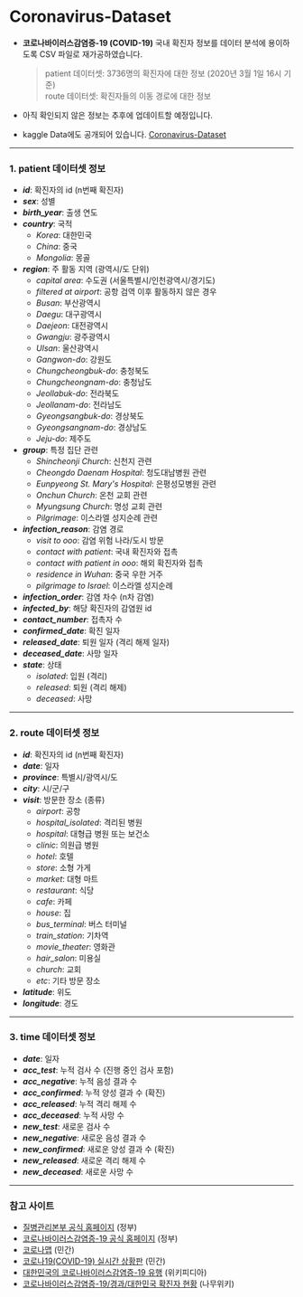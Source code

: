 # Coronavirus-Dataset
- **코로나바이러스감염증-19 (COVID-19)** 국내 확진자 정보를 데이터 분석에 용이하도록 CSV 파일로 재가공하였습니다.


  > patient 데이터셋: 3736명의 확진자에 대한 정보 (2020년 3월 1일 16시 기준)  
  > route 데이터셋: 확진자들의 이동 경로에 대한 정보
- 아직 확인되지 않은 정보는 추후에 업데이트할 예정입니다.
- kaggle Data에도 공개되어 있습니다. [Coronavirus-Dataset](https://www.kaggle.com/kimjihoo/coronavirusdataset) 



***

### 1. patient 데이터셋 정보
- ***id***: 확진자의 id (n번째 확진자) 
- ***sex***: 성별
- ***birth_year***: 출생 연도
- ***country***: 국적
  - *Korea*: 대한민국
  - *China*: 중국
  - *Mongolia*: 몽골
- ***region***: 주 활동 지역 (광역시/도 단위)
  - *capital area*: 수도권 (서울특별시/인천광역시/경기도)
  - *filtered at airport*: 공항 검역 이후 활동하지 않은 경우
  - *Busan*: 부산광역시
  - *Daegu*: 대구광역시
  - *Daejeon*: 대전광역시
  - *Gwangju*: 광주광역시
  - *Ulsan*: 울산광역시
  - *Gangwon-do*: 강원도
  - *Chungcheongbuk-do*: 충청북도
  - *Chungcheongnam-do*: 충청남도
  - *Jeollabuk-do*: 전라북도
  - *Jeollanam-do*: 전라남도
  - *Gyeongsangbuk-do*: 경상북도
  - *Gyeongsangnam-do*: 경상남도
  - *Jeju-do*: 제주도
- ***group***: 특정 집단 관련
  - *Shincheonji Church*: 신천지 관련
  - *Cheongdo Daenam Hospital*: 청도대남병원 관련
  - *Eunpyeong St. Mary's Hospital*: 은평성모병원 관련
  - *Onchun Church*: 온천 교회 관련
  - *Myungsung Church*: 명성 교회 관련
  - *Pilgrimage*: 이스라엘 성지순례 관련
- ***infection_reason***: 감염 경로
  - *visit to ooo*: 감염 위험 나라/도시 방문
  - *contact with patient*: 국내 확진자와 접촉
  - *contact with patient in ooo*: 해외 확진자와 접촉
  - *residence in Wuhan*: 중국 우한 거주
  - *pilgrimage to Israel*: 이스라엘 성지순례
- ***infection_order***: 감염 차수 (n차 감염)
- ***infected_by***: 해당 확진자의 감염원 id
- ***contact_number***: 접촉자 수
- ***confirmed_date***: 확진 일자
- ***released_date***: 퇴원 일자 (격리 해제 일자)
- ***deceased_date***: 사망 일자
- ***state***: 상태
  - *isolated*: 입원 (격리)
  - *released*: 퇴원 (격리 해제)
  - *deceased*: 사망

***

### 2. route 데이터셋 정보
- ***id***: 확진자의 id (n번째 확진자) 
- ***date***: 일자
- ***province***: 특별시/광역시/도
- ***city***: 시/군/구
- ***visit***: 방문한 장소 (종류)
  - *airport*: 공항
  - *hospital_isolated*: 격리된 병원
  - *hospital*: 대형급 병원 또는 보건소
  - *clinic*: 의원급 병원 
  - *hotel*: 호텔
  - *store*: 소형 가게
  - *market*: 대형 마트
  - *restaurant*: 식당
  - *cafe*: 카페 
  - *house*: 집 
  - *bus_terminal*: 버스 터미널
  - *train_station*: 기차역
  - *movie_theater*: 영화관
  - *hair_salon*: 미용실
  - *church*: 교회
  - *etc*: 기타 방문 장소 
- ***latitude***: 위도
- ***longitude***: 경도

***

### 3. time 데이터셋 정보
- ***date***: 일자
- ***acc_test***: 누적 검사 수 (진행 중인 검사 포함)
- ***acc_negative***: 누적 음성 결과 수
- ***acc_confirmed***: 누적 양성 결과 수 (확진)
- ***acc_released***: 누적 격리 해제 수
- ***acc_deceased***: 누적 사망 수
- ***new_test***: 새로운 검사 수
- ***new_negative***: 새로운 음성 결과 수
- ***new_confirmed***: 새로운 양성 결과 수 (확진)
- ***new_released***: 새로운 격리 해제 수
- ***new_deceased***: 새로운 사망 수 

***

### 참고 사이트
- [질병관리본부 공식 홈페이지](http://www.cdc.go.kr/) (정부)
- [코로나바이러스감염증-19 공식 홈페이지](http://ncov.mohw.go.kr/) (정부) 
- [코로나맵](https://coronamap.site/) (민간)
- [코로나19(COVID-19) 실시간 상황판](https://wuhanvirus.kr/) (민간)
- [대한민국의 코로나바이러스감염증-19 유행](https://ko.wikipedia.org/wiki/%EB%8C%80%ED%95%9C%EB%AF%BC%EA%B5%AD%EC%9D%98_%EC%BD%94%EB%A1%9C%EB%82%98%EB%B0%94%EC%9D%B4%EB%9F%AC%EC%8A%A4%EA%B0%90%EC%97%BC%EC%A6%9D-19_%EC%9C%A0%ED%96%89) (위키피디아)
- [코로나바이러스감염증-19/경과/대한민국 확진자 현황](https://namu.wiki/w/%EC%BD%94%EB%A1%9C%EB%82%98%EB%B0%94%EC%9D%B4%EB%9F%AC%EC%8A%A4%EA%B0%90%EC%97%BC%EC%A6%9D-19/%EA%B2%BD%EA%B3%BC/%EB%8C%80%ED%95%9C%EB%AF%BC%EA%B5%AD%20%ED%99%95%EC%A7%84%EC%9E%90%20%ED%98%84%ED%99%A9) (나무위키)
